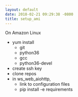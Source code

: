 ```yaml
---
layout: default
date: 2018-02-21 09:29:38 -0800
title: setup_ami
---
```


On Amazon Linux

 * yum install 
   * git
   * python36
   * gcc
   * python36-devel
 * create ssh key
 * clone repos
 * in ws\_web\_aiohttp, 
   * link to configuration files
   * pip install -e requirements

